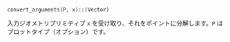```
convert_arguments(P, x)::(Vector)
```

入力ジオメトリプリミティブ `x` を受け取り、それをポイントに分解します。`P` はプロットタイプ（オプション）です。
